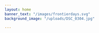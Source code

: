 ```yaml
---
layout: home
banner_text: "/images/frontierdays.svg"
background_image: "/uploads/DSC_0304.jpg"

---
```

